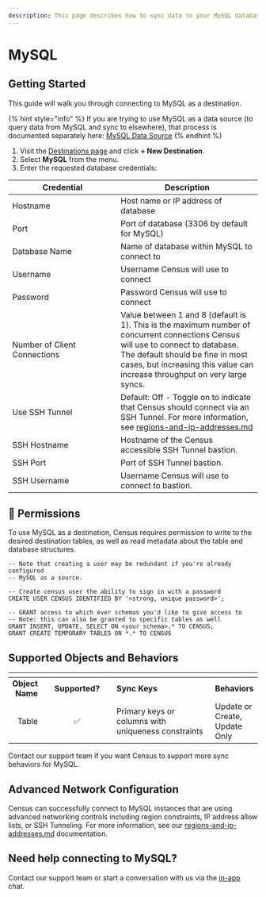 ```yaml
---
description: This page describes how to sync data to your MySQL database.
---
```


# MySQL

## Getting Started

This guide will walk you through connecting to MySQL as a destination.

{% hint style="info" %}
If you are trying to use MySQL as a data source (to query data from MySQL and sync to elsewhere), that process is documented separately here: [MySQL Data Source](../sources/available-sources/mysql.md)
{% endhint %}

1. Visit the [Destinations page](https://app.getcensus.com/destinations) and click **+ New Destination**.
2. Select **MySQL** from the menu.
3. Enter the requested database credentials:

<table><thead><tr><th width="203">Credential</th><th>Description</th></tr></thead><tbody><tr><td>Hostname</td><td>Host name or IP address of database</td></tr><tr><td>Port</td><td>Port of database (3306 by default for MySQL)</td></tr><tr><td>Database Name</td><td>Name of database within MySQL to connect to</td></tr><tr><td>Username</td><td>Username Census will use to connect</td></tr><tr><td>Password</td><td>Password Census will use to connect</td></tr><tr><td>Number of Client Connections</td><td>Value between 1 and 8 (default is 1). This is the maximum number of concurrent connections Census will use to connect to database. The default should be fine in most cases, but increasing this value can increase throughput on very large syncs.</td></tr><tr><td>Use SSH Tunnel</td><td>Default: Off - Toggle on to indicate that Census should connect via an SSH Tunnel. For more information, see <a data-mention href="../misc/security-and-privacy/regions-and-ip-addresses.md">regions-and-ip-addresses.md</a></td></tr><tr><td>SSH Hostname</td><td>Hostname of the Census accessible SSH Tunnel bastion.</td></tr><tr><td>SSH Port</td><td>Port of SSH Tunnel bastion.</td></tr><tr><td>SSH Username</td><td>Username Census will use to connect to bastion.</td></tr></tbody></table>

## 🔑 Permissions

To use MySQL as a destination, Census requires permission to write to the desired destination tables, as well as read metadata about the table and database structures.

```
-- Note that creating a user may be redundant if you're already configured
-- MySQL as a source.

-- Create census user the ability to sign in with a password
CREATE USER CENSUS IDENTIFIED BY '<strong, unique password>';

-- GRANT access to which ever schemas you'd like to give access to
-- Note: this can also be granted to specific tables as well
GRANT INSERT, UPDATE, SELECT ON <your schema>.* TO CENSUS;
GRANT CREATE TEMPORARY TABLES ON *.* TO CENSUS
```

## Supported Objects and Behaviors

<table data-header-hidden><thead><tr><th align="right"></th><th width="152" align="center"></th><th width="250"></th><th></th></tr></thead><tbody><tr><td align="right"><strong>Object Name</strong></td><td align="center"><strong>Supported?</strong></td><td><strong>Sync Keys</strong></td><td><strong>Behaviors</strong></td></tr><tr><td align="right">Table</td><td align="center">✅</td><td>Primary keys or columns with uniqueness constraints</td><td>Update or Create, Update Only</td></tr></tbody></table>

Contact our support team if you want Census to support more sync behaviors for MySQL.

## Advanced Network Configuration

Census can successfully connect to MySQL instances that are using advanced networking controls including region constraints, IP address allow lists, or SSH Tunneling. For more information, see our [regions-and-ip-addresses.md](../misc/security-and-privacy/regions-and-ip-addresses.md "mention") documentation.

## Need help connecting to MySQL?

Contact our support team or start a conversation with us via the [in-app](https://app.getcensus.com) chat.
